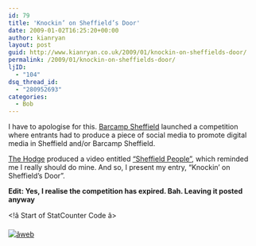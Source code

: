 ```yaml
---
id: 79
title: 'Knockin’ on Sheffield’s Door'
date: 2009-01-02T16:25:20+00:00
author: kianryan
layout: post
guid: http://www.kianryan.co.uk/2009/01/knockin-on-sheffields-door/
permalink: /2009/01/knockin-on-sheffields-door/
ljID:
  - "104"
dsq_thread_id:
  - "280952693"
categories:
  - Bob
---
```

I have to apologise for this. [Barcamp Sheffield](http://barcampsheffield.net/?p=350) launched a competition where entrants had to produce a piece of social media to promote digital media in Sheffield and/or Barcamp Sheffield.

[The Hodge](http://www.thehodge.co.uk/) produced a video entitled [“Sheffield People”](http://www.thehodge.co.uk/uncategorized/sheffield-people-thehodge-sings-omg.php), which reminded me I really should do mine. And so, I present my entry, “Knockin’ on Sheffield’s Door”.



**Edit: Yes, I realise the competition has expired. Bah. Leaving it posted anyway**

<!â Start of StatCounter Code â>

<noscript>
  </p> <div class=âstatcounterâ><a title=âweb counterâ href=âhttp://www.statcounter.com/â target=â_blankâ><img class=âstatcounterâ src=âhttp://c.statcounter.com/4263409/0/41a6c343/1/â alt=âweb counterâ ></a></div> 
  
  <p>
    </noscript> <!â End of StatCounter Code â>
  </p>